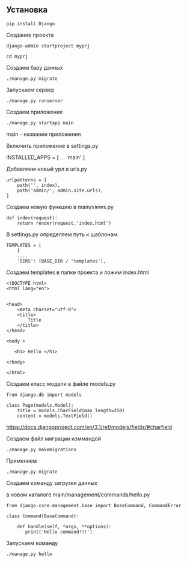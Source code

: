 ## Установка 

    pip install Django

Создание проекта

    django-admin startproject myprj

    cd myprj

Создаем базу данных

    ./manage.py migrate

Запускаем сервер

    ./manage.py runserver

Создаем приложение

    ./manage.py startapp main

main - название приложения

Включить приложение в settings.py

INSTALLED_APPS = [
    ...
    'main'
]
    
Добавляем новый урл в urls.py

    urlpatterns = [
        path('', index),
        path('admin/', admin.site.urls),
    ]

Создаем новую функцию в main/views.py

    def index(request):
        return render(request,'index.html')

В settings.py определяем путь к шаблонам.

    TEMPLATES = [
        {
        ....
        'DIRS': [BASE_DIR / 'templates'],

Создаем templates в папке проекта и ложим index.html

    <!DOCTYPE html>
    <html lang="en">


    <head>
        <meta charset="utf-8">
        <title>
            Title
        </title>
    </head>

    <body >

       <h1> Hello </h1>

    </body>

    </html>

Создаем класс модели в файле models.py

    from django.db import models

    class Page(models.Model):
        title = models.CharField(max_length=250)
        content = models.TextField()

https://docs.djangoproject.com/en/3.1/ref/models/fields/#charfield

Создаем файл миграции коммандой 

    ./manage.py makemigrations

Применяем 

    ./manage.py migrate

Создаем команду загрузки данных

в новом каталоге main/management/commands/hello.py

    from django.core.management.base import BaseCommand, CommandError

    class Command(BaseCommand):

        def handle(self, *args, **options):
           print('Hello command!!!')

Запускаем команду 

    ./manage.py hello











